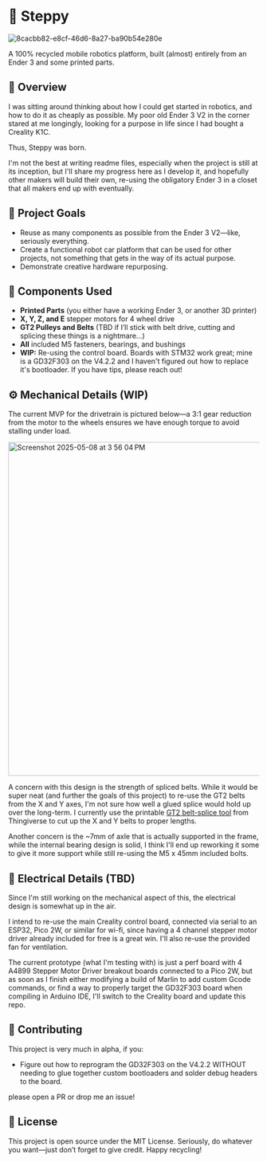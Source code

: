 # 🚗 Steppy

![8cacbb82-e8cf-46d6-8a27-ba90b54e280e](https://github.com/user-attachments/assets/33447f47-9df4-46fd-89c5-9a1c604a0bae)

A 100% recycled mobile robotics platform, built (almost) entirely from an Ender 3 and some printed parts.

## 📝 Overview

I was sitting around thinking about how I could get started in robotics, and how to do it as cheaply as possible. My poor old Ender 3 V2 in the corner stared at me longingly, looking for a purpose in life since I had bought a Creality K1C.

Thus, Steppy was born.

I'm not the best at writing readme files, especially when the project is still at its inception, but I'll share my progress here as I develop it, and hopefully other makers will build their own, re-using the obligatory Ender 3 in a closet that all makers end up with eventually.

## 🎯 Project Goals

* Reuse as many components as possible from the Ender 3 V2—like, seriously everything.
* Create a functional robot car platform that can be used for other projects, not something that gets in the way of its actual purpose.
* Demonstrate creative hardware repurposing.

## 🔧 Components Used

* **Printed Parts** (you either have a working Ender 3, or another 3D printer)
* **X, Y, Z, and E** stepper motors for 4 wheel drive
* **GT2 Pulleys and Belts** (TBD if I’ll stick with belt drive, cutting and splicing these things is a nightmare…)
* **All** included M5 fasteners, bearings, and bushings
* **WIP:** Re-using the control board. Boards with STM32 work great; mine is a GD32F303 on the V4.2.2 and I haven't figured out how to replace it's bootloader. If you have tips, please reach out!

## ⚙️ Mechanical Details (WIP)

The current MVP for the drivetrain is pictured below—a 3:1 gear reduction from the motor to the wheels ensures we have enough torque to avoid stalling under load.

<img width="670" alt="Screenshot 2025-05-08 at 3 56 04 PM" src="https://github.com/user-attachments/assets/0f7226f4-e4be-4ee8-9f90-18b4d5ad1ab9" />

A concern with this design is the strength of spliced belts. While it would be super neat (and further the goals of this project) to re-use the GT2 belts from the X and Y axes, I'm not sure how well a glued splice would hold up over the long-term. I currently use the printable [GT2 belt-splice tool](https://www.thingiverse.com/thing:1814419) from Thingiverse to cut up the X and Y belts to proper lengths.

Another concern is the ~7mm of axle that is actually supported in the frame, while the internal bearing design is solid, I think I'll end up reworking it some to give it more support while still re-using the M5 x 45mm included bolts.

## 🔋 Electrical Details (TBD)

Since I'm still working on the mechanical aspect of this, the electrical design is somewhat up in the air.

I intend to re-use the main Creality control board, connected via serial to an ESP32, Pico 2W, or similar for wi-fi, since having a 4 channel stepper motor driver already included for free is a great win. I'll also re-use the provided fan for ventilation.

The current prototype (what I'm testing with) is just a perf board with 4 A4899 Stepper Motor Driver breakout boards connected to a Pico 2W, but as soon as I finish either modifying a build of Marlin to add custom Gcode commands, or find a way to properly target the GD32F303 board when compiling in Arduino IDE, I'll switch to the Creality board and update this repo.

## 🤝 Contributing

This project is very much in alpha, if you:

* Figure out how to reprogram the GD32F303 on the V4.2.2 WITHOUT needing to glue together custom bootloaders and solder debug headers to the board.

please open a PR or drop me an issue!

## 📄 License

This project is open source under the MIT License. Seriously, do whatever you want—just don’t forget to give credit. Happy recycling!
